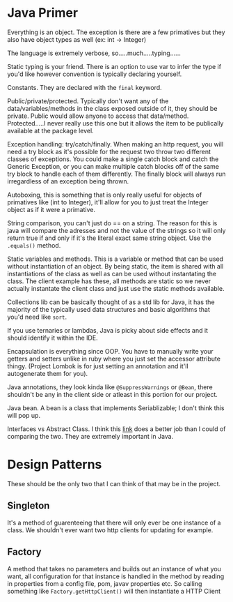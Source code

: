 # Java Primer
Everything is an object. The exception is there are a few primatives but they also have object types as well (ex: int -> Integer)

The language is extremely verbose, so.....much.....typing......

Static typing is your friend. There is an option to use var to infer the type if you'd like however convention is typically declaring yourself.

Constants. They are declared with the `final` keyword.

Public/private/protected. Typically don't want any of the data/variables/methods in the class exposed outside of it, they should be private. Public would allow anyone to access that data/method. Protected.....I never really use this one but it allows the item to be publically available at the package level.

Exception handling: try/catch/finally. When making an http request, you will need a try block as it's possible for the request two throw two different classes of exceptions. You could make a single catch block and catch the Generic Exception, or you can make multiple catch blocks off of the same try block to handle each of them differently. The finally block will always run irregardless of an exception being thrown.

Autoboxing, this is something that is only really useful for objects of primatives like (int to Integer), it'll allow for you to just treat the Integer object as if it were a primative. 

String comparison, you can't just do == on a string. The reason for this is java will compare the adresses and not the value of the strings so it will only return true if and only if it's the literal exact same string object. Use the `.equals()` method.

Static variables and methods. This is a variable or method that can be used without instantiation of an object. By being static, the item is shared with all instantiations of the class as well as can be used without instantating the class. The client example has these, all methods are static so we never actually instantate the client class and just use the static methods available.

Collections lib can be basically thought of as a std lib for Java, it has the majority of the typically used data structures and basic algorithms that you'd need like `sort`.

If you use ternaries or lambdas, Java is picky about side effects and it should identify it within the IDE.

Encapsulation is everything since OOP. You have to manually write your getters and setters unlike in ruby where you just set the accessor attribute thingy. (Project Lombok is for just setting an annotation and it'll autogenerate them for you).

Java annotations, they look kinda like `@SuppressWarnings` or `@Bean`, there shouldn't be any in the client side or atleast in this portion for our project.

Java bean. A bean is a class that implements Seriablizable; I don't think this will pop up.

Interfaces vs Abstract Class. I think this [link](https://www.guru99.com/interface-vs-abstract-class-java.html) does a better job than I could of comparing the two. They are extremely important in Java.

# Design Patterns
These should be the only two that I can think of that may be in the project.

## Singleton
It's a method of guarenteeing that there will only ever be one instance of a class. We shouldn't ever want two http clients for updating for example.

## Factory
A method that takes no parameters and builds out an instance of what you want, all configuration for that instance is handled in the method by reading in properties from a config file, pom, javav properties etc. So calling something like `Factory.getHttpClient()` will then instantiate a HTTP Client